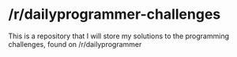 # /r/dailyprogrammer-challenges
This is a repository that I will store my solutions to the programming challenges, found on /r/dailyprogrammer
